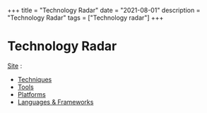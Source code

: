 +++
title = "Technology Radar"
date = "2021-08-01"
description = "Technology Radar"
tags = ["Technology radar"]
+++

# Technology Radar
[Site](https://www.thoughtworks.com/radar) :
* [Techniques](https://www.thoughtworks.com/radar/techniques)
* [Tools](https://www.thoughtworks.com/radar/tools)
* [Platforms](https://www.thoughtworks.com/radar/platforms)
* [Languages & Frameworks](https://www.thoughtworks.com/radar/languages-and-frameworks)
